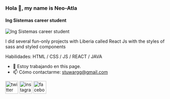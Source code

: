 ### Hola 👋, my name is Neo-Atla
#### Ing Sistemas career student
![Ing Sistemas career student](https://arturssmirnovs.github.io/github-profile-readme-generator/images/banner.png)

I did several fun-only projects with Liberia called React Js with the styles of sass and styled components

Habilidades: HTML / CSS / JS / REACT / JAVA

- 🔭 Estoy trabajando en this page. 
- 📫 Cómo contactarme: stuwargg@gmail.com 


[<img src='https://cdn.jsdelivr.net/npm/simple-icons@3.0.1/icons/twitter.svg' alt='twitter' height='40'>](https://twitter.com/@neoatla)  [<img src='https://cdn.jsdelivr.net/npm/simple-icons@3.0.1/icons/instagram.svg' alt='instagram' height='40'>](https://www.instagram.com/stuwar0306/)  [<img src='https://cdn.jsdelivr.net/npm/simple-icons@3.0.1/icons/facebook.svg' alt='facebook' height='40'>](https://www.facebook.com/StuwarGironGarcia/)  


